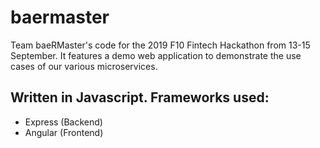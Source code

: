 # baermaster

Team baeRMaster's code for the 2019 F10 Fintech Hackathon from 13-15 September. It features a demo web application to demonstrate the use cases of our various microservices.

## Written in Javascript. Frameworks used:
* Express (Backend)
* Angular (Frontend)
